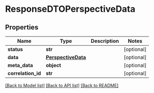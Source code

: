 # ResponseDTOPerspectiveData

## Properties
Name | Type | Description | Notes
------------ | ------------- | ------------- | -------------
**status** | **str** |  | [optional] 
**data** | [**PerspectiveData**](PerspectiveData.md) |  | [optional] 
**meta_data** | **object** |  | [optional] 
**correlation_id** | **str** |  | [optional] 

[[Back to Model list]](../README.md#documentation-for-models) [[Back to API list]](../README.md#documentation-for-api-endpoints) [[Back to README]](../README.md)

